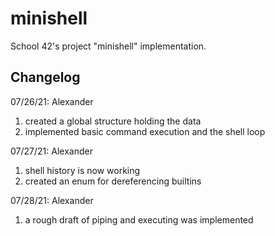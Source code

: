 # minishell
School 42's project "minishell" implementation.
## Changelog
07/26/21:
Alexander
1) created a global structure holding the data
2) implemented basic command execution and the shell loop

07/27/21:
Alexander
1) shell history is now working
2) created an enum for dereferencing builtins

07/28/21:
Alexander
1) a rough draft of piping and executing was implemented